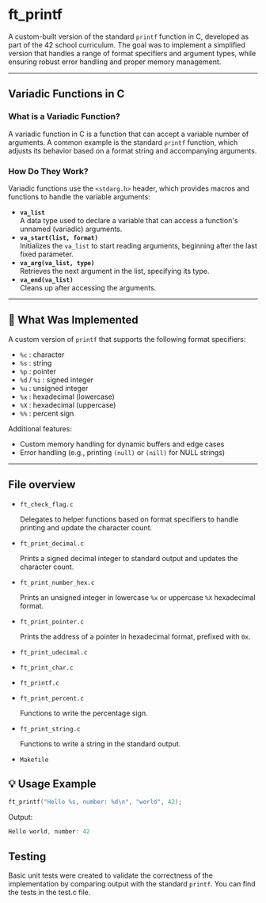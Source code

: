 # ft_printf

A custom-built version of the standard `printf` function in C, developed as part of the 42 school curriculum. The goal was to implement a simplified version that handles a range of format specifiers and argument types, while ensuring robust error handling and proper memory management.

---

## Variadic Functions in C

### What is a Variadic Function?

A variadic function in C is a function that can accept a variable number of arguments. A common example is the standard `printf` function, which adjusts its behavior based on a format string and accompanying arguments.

### How Do They Work?

Variadic functions use the `<stdarg.h>` header, which provides macros and functions to handle the variable arguments:

- **`va_list`**  
  A data type used to declare a variable that can access a function's unnamed (variadic) arguments.
- **`va_start(list, format)`**  
  Initializes the `va_list` to start reading arguments, beginning after the last fixed parameter.
- **`va_arg(va_list, type)`**  
  Retrieves the next argument in the list, specifying its type.
- **`va_end(va_list)`**  
  Cleans up after accessing the arguments.
  
---

## 🔧 What Was Implemented

A custom version of `printf` that supports the following format specifiers:

- `%c` : character  
- `%s` : string  
- `%p` : pointer  
- `%d` / `%i` : signed integer  
- `%u` : unsigned integer  
- `%x` : hexadecimal (lowercase)  
- `%X` : hexadecimal (uppercase)  
- `%%` : percent sign

Additional features:
- Custom memory handling for dynamic buffers and edge cases
- Error handling (e.g., printing `(null)` or `(nill)` for NULL strings)

---
## File overview

- ```ft_check_flag.c```

  Delegates to helper functions based on format specifiers to handle printing and update the character count.
- ```ft_print_decimal.c```

  Prints a signed decimal integer to standard output and updates the character count.
- ```ft_print_number_hex.c```

  Prints an unsigned integer in lowercase ```%x``` or uppercase ```%X``` hexadecimal format.
- ```ft_print_pointer.c```

  Prints the address of a pointer in hexadecimal format, prefixed with ```0x```.
- ```ft_print_udecimal.c```

  
- ```ft_print_char.c```
- ```ft_printf.c```
- ```ft_print_percent.c```

  Functions to write the percentage sign.
- ```ft_print_string.c```

  Functions to write a string in the standard output.
- ```Makefile```

## 💡 Usage Example

```c
ft_printf("Hello %s, number: %d\n", "world", 42);
```
Output:
```c
Hello world, number: 42

```

## Testing
Basic unit tests were created to validate the correctness of the implementation by comparing output with the standard `printf`. You can find the tests in the test.c file.
